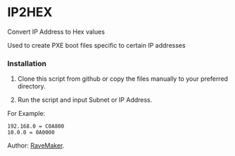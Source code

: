 IP2HEX
======

Convert IP Address to Hex values

Used to create PXE boot files specific to certain IP addresses

### Installation

1. Clone this script from github or copy the files manually to your preferred directory.

2. Run the script and input Subnet or IP Address.

For Example:

```
192.168.0 = C0A800
10.0.0 = 0A0000
```

Author: [RaveMaker][RaveMaker].

[RaveMaker]: http://ravemaker.net
